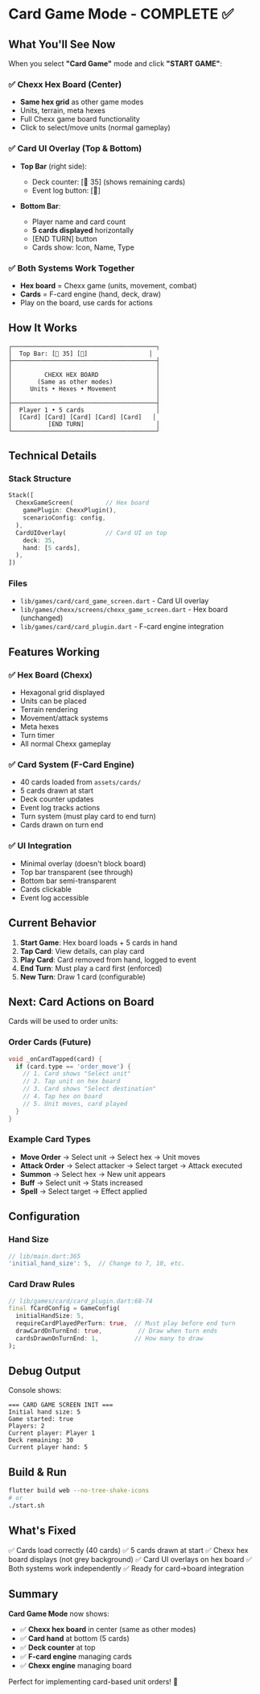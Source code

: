 # Card Game Mode - COMPLETE ✅

## What You'll See Now

When you select **"Card Game"** mode and click **"START GAME"**:

### ✅ Chexx Hex Board (Center)
- **Same hex grid** as other game modes
- Units, terrain, meta hexes
- Full Chexx game board functionality
- Click to select/move units (normal gameplay)

### ✅ Card UI Overlay (Top & Bottom)
- **Top Bar** (right side):
  - Deck counter: [🎴 35] (shows remaining cards)
  - Event log button: [📜]

- **Bottom Bar**:
  - Player name and card count
  - **5 cards displayed** horizontally
  - [END TURN] button
  - Cards show: Icon, Name, Type

### ✅ Both Systems Work Together
- **Hex board** = Chexx game (units, movement, combat)
- **Cards** = F-card engine (hand, deck, draw)
- Play on the board, use cards for actions

## How It Works

```
┌────────────────────────────────────────┐
│  Top Bar: [🎴 35] [📜]                 │
├────────────────────────────────────────┤
│                                        │
│         CHEXX HEX BOARD                │
│       (Same as other modes)            │
│     Units • Hexes • Movement           │
│                                        │
├────────────────────────────────────────┤
│  Player 1 • 5 cards                    │
│  [Card] [Card] [Card] [Card] [Card]   │
│          [END TURN]                    │
└────────────────────────────────────────┘
```

## Technical Details

### Stack Structure
```dart
Stack([
  ChexxGameScreen(         // Hex board
    gamePlugin: ChexxPlugin(),
    scenarioConfig: config,
  ),
  CardUIOverlay(           // Card UI on top
    deck: 35,
    hand: [5 cards],
  ),
])
```

### Files
- `lib/games/card/card_game_screen.dart` - Card UI overlay
- `lib/games/chexx/screens/chexx_game_screen.dart` - Hex board (unchanged)
- `lib/games/card/card_plugin.dart` - F-card engine integration

## Features Working

### ✅ Hex Board (Chexx)
- Hexagonal grid displayed
- Units can be placed
- Terrain rendering
- Movement/attack systems
- Meta hexes
- Turn timer
- All normal Chexx gameplay

### ✅ Card System (F-Card Engine)
- 40 cards loaded from `assets/cards/`
- 5 cards drawn at start
- Deck counter updates
- Event log tracks actions
- Turn system (must play card to end turn)
- Cards drawn on turn end

### ✅ UI Integration
- Minimal overlay (doesn't block board)
- Top bar transparent (see through)
- Bottom bar semi-transparent
- Cards clickable
- Event log accessible

## Current Behavior

1. **Start Game**: Hex board loads + 5 cards in hand
2. **Tap Card**: View details, can play card
3. **Play Card**: Card removed from hand, logged to event
4. **End Turn**: Must play a card first (enforced)
5. **New Turn**: Draw 1 card (configurable)

## Next: Card Actions on Board

Cards will be used to order units:

### Order Cards (Future)
```dart
void _onCardTapped(card) {
  if (card.type == 'order_move') {
    // 1. Card shows "Select unit"
    // 2. Tap unit on hex board
    // 3. Card shows "Select destination"
    // 4. Tap hex on board
    // 5. Unit moves, card played
  }
}
```

### Example Card Types
- **Move Order** → Select unit → Select hex → Unit moves
- **Attack Order** → Select attacker → Select target → Attack executed
- **Summon** → Select hex → New unit appears
- **Buff** → Select unit → Stats increased
- **Spell** → Select target → Effect applied

## Configuration

### Hand Size
```dart
// lib/main.dart:365
'initial_hand_size': 5,  // Change to 7, 10, etc.
```

### Card Draw Rules
```dart
// lib/games/card/card_plugin.dart:68-74
final fCardConfig = GameConfig(
  initialHandSize: 5,
  requireCardPlayedPerTurn: true,  // Must play before end turn
  drawCardOnTurnEnd: true,          // Draw when turn ends
  cardsDrawnOnTurnEnd: 1,          // How many to draw
);
```

## Debug Output

Console shows:
```
=== CARD GAME SCREEN INIT ===
Initial hand size: 5
Game started: true
Players: 2
Current player: Player 1
Deck remaining: 30
Current player hand: 5
```

## Build & Run

```bash
flutter build web --no-tree-shake-icons
# or
./start.sh
```

## What's Fixed

✅ Cards load correctly (40 cards)
✅ 5 cards drawn at start
✅ Chexx hex board displays (not grey background)
✅ Card UI overlays on hex board
✅ Both systems work independently
✅ Ready for card→board integration

## Summary

**Card Game Mode** now shows:
- ✅ **Chexx hex board** in center (same as other modes)
- ✅ **Card hand** at bottom (5 cards)
- ✅ **Deck counter** at top
- ✅ **F-card engine** managing cards
- ✅ **Chexx engine** managing board

Perfect for implementing card-based unit orders! 🎴
